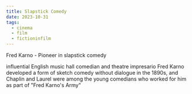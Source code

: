 ```yaml
---
title: Slapstick Comedy
date: 2023-10-31
tags:
  - cinema
  - film
  - fictioninfilm
---
```

Fred Karno - Pioneer in slapstick comedy 

influential English music hall comedian and theatre impresario Fred Karno developed a form of sketch comedy without dialogue in the 1890s, and Chaplin and Laurel were among the young comedians who worked for him as part of "Fred Karno's Army"

